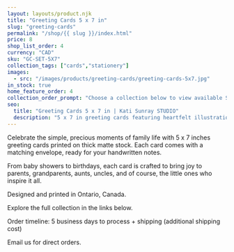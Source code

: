 ```yaml
---
layout: layouts/product.njk
title: "Greeting Cards 5 x 7 in"
slug: "greeting-cards"
permalink: "/shop/{{ slug }}/index.html"
price: 8
shop_list_order: 4
currency: "CAD"
sku: "GC-SET-5X7"
collection_tags: ["cards","stationery"]
images:
  - src: "/images/products/greeting-cards/greeting-cards-5x7.jpg"
in_stock: true
home_feature_order: 4
collection_order_prompt: "Choose a collection below to view available SKUs and email us with the card code and quantity."
seo:
  title: "Greeting Cards 5 x 7 in | Kati Sunray STUDIO"
  description: "5 x 7 in greeting cards featuring heartfelt illustrations."
---
```


Celebrate the simple, precious moments of family life with 5 x 7 inches greeting
cards printed on thick matte stock. Each card comes with a matching envelope, ready for your handwritten notes.

From baby showers to birthdays, each card is crafted to bring joy to parents,
grandparents, aunts, uncles, and of course, the little ones who inspire it all.

Designed and printed in Ontario, Canada.

Explore the full collection in the links below.

Order timeline: 5 business days to process + shipping (additional shipping cost)

Email us for direct orders.

